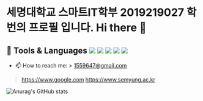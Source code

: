 # 세명대학교 스마트IT학부 2019219027 학번의 프로필 입니다. Hi there 👋

## 🔭  Tools & Languages <img src="https://img.shields.io/badge/JAVA-007396?style=for-the-badge&logo=java&logoColor=white"> <img src="https://img.shields.io/badge/MySQL-4479A1?style=for-the-badge&logo=MySQL&logoColor=white"> <img src="https://img.shields.io/badge/github-181717?style=for-the-badge&logo=github&logoColor=white">  <img src="https://img.shields.io/badge/cplusplus-****?style=for-the-badge&logo=c++&logoColor=white">   <img src="https://img.shields.io/badge/Android-3DDC84?style=for-the-badge&logo=Android&logoColor=white"/>


- 📫 How to reach me: > 1559647@gmail.com
> https://www.google.com
> https://www.semyung.ac.kr

![Anurag's GitHub stats](https://github-readme-stats.vercel.app/api?username=7illusion&show_icons=true&theme=radical)
